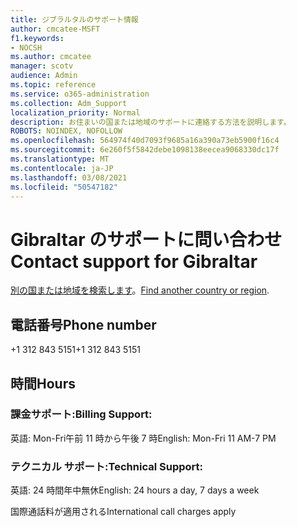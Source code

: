 ```yaml
---
title: ジブラルタルのサポート情報
author: cmcatee-MSFT
f1.keywords:
- NOCSH
ms.author: cmcatee
manager: scotv
audience: Admin
ms.topic: reference
ms.service: o365-administration
ms.collection: Adm_Support
localization_priority: Normal
description: お住まいの国または地域のサポートに連絡する方法を説明します。
ROBOTS: NOINDEX, NOFOLLOW
ms.openlocfilehash: 564974f40d7093f9685a16a390a73eb5900f16c4
ms.sourcegitcommit: 6e260f5f5842debe1098138eecea9068330dc17f
ms.translationtype: MT
ms.contentlocale: ja-JP
ms.lasthandoff: 03/08/2021
ms.locfileid: "50547182"
---
```

# <a name="contact-support-for-gibraltar"></a><span data-ttu-id="cbc13-103">Gibraltar のサポートに問い合わせ</span><span class="sxs-lookup"><span data-stu-id="cbc13-103">Contact support for Gibraltar</span></span>

<span data-ttu-id="cbc13-104">[別の国または地域を検索します](../contact-support-for-business-products.md)。</span><span class="sxs-lookup"><span data-stu-id="cbc13-104">[Find another country or region](../contact-support-for-business-products.md).</span></span>

## <a name="phone-number"></a><span data-ttu-id="cbc13-105">電話番号</span><span class="sxs-lookup"><span data-stu-id="cbc13-105">Phone number</span></span>
<span data-ttu-id="cbc13-106">+1 312 843 5151</span><span class="sxs-lookup"><span data-stu-id="cbc13-106">+1 312 843 5151</span></span>

## <a name="hours"></a><span data-ttu-id="cbc13-107">時間</span><span class="sxs-lookup"><span data-stu-id="cbc13-107">Hours</span></span>
### <a name="billing-support"></a><span data-ttu-id="cbc13-108">課金サポート:</span><span class="sxs-lookup"><span data-stu-id="cbc13-108">Billing Support:</span></span>

<span data-ttu-id="cbc13-109">英語: Mon-Fri午前 11 時から午後 7 時</span><span class="sxs-lookup"><span data-stu-id="cbc13-109">English: Mon-Fri 11 AM-7 PM</span></span>

### <a name="technical-support"></a><span data-ttu-id="cbc13-110">テクニカル サポート:</span><span class="sxs-lookup"><span data-stu-id="cbc13-110">Technical Support:</span></span>

<span data-ttu-id="cbc13-111">英語: 24 時間年中無休</span><span class="sxs-lookup"><span data-stu-id="cbc13-111">English: 24 hours a day, 7 days a week</span></span>

<span data-ttu-id="cbc13-112">国際通話料が適用される</span><span class="sxs-lookup"><span data-stu-id="cbc13-112">International call charges apply</span></span>
